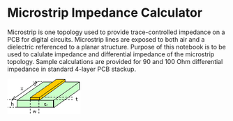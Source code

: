 # Microstrip Impedance Calculator

Microstrip is one topology used to provide trace-controlled impedance on a PCB for digital circuits. Microstrip lines are exposed to both air and a dielectric referenced to a planar structure. Purpose of this notebook is to be used to calulate impedance and differential impedance of the microstrip topology. Sample calculations are provided for 90 and 100 Ohm differential impedance in standard 4-layer PCB stackup.

![PCB](PCB.png)
